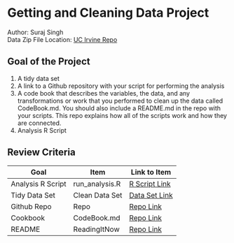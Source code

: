 # Getting and Cleaning Data Project
Author: Suraj Singh<br />
Data Zip File Location: [UC Irvine Repo](https://d396qusza40orc.cloudfront.net/getdata%2Fprojectfiles%2FUCI%20HAR%20Dataset.zip "Clicking will download the data")

## Goal of the Project
1. A tidy data set 
2. A link to a Github repository with your script for performing the analysis 
3. A code book that describes the variables, the data, and any transformations or work that you performed to clean up the data called CodeBook.md. You should also include a README.md in the repo with your scripts. This repo explains how all of the scripts work and how they are connected.
4. Analysis R Script

## Review Criteria

Goal | Item | Link to Item
--- | --- | ---
Analysis R Script |  run_analysis.R |  [R Script Link](https://github.com/suraj8941/Assignment_4/blob/1f3db71db141e6d86941ae98614506e354037060/run_analysis.R "run_analysis.R")
Tidy Data Set |  Clean Data Set |  [Data Set Link](https://github.com/suraj8941/Assignment_4/blob/1f3db71db141e6d86941ae98614506e354037060/dataFiles.zip "tidyData.txt")
Github Repo | Repo |  [Repo Link](https://github.com/suraj8941/Assignment_4.git "Click to go to Repo")
Cookbook | CodeBook.md |  [Repo Link](https://github.com/suraj8941/Assignment_4/blob/1f3db71db141e6d86941ae98614506e354037060/CodeBook.md "CodeBook.md")
README | ReadingItNow |  [Repo Link](https://github.com/suraj8941/Assignment_4/blob/5f4aeca42007c1a3d50d9cf263b386430866ba66/README.md "README.md")


